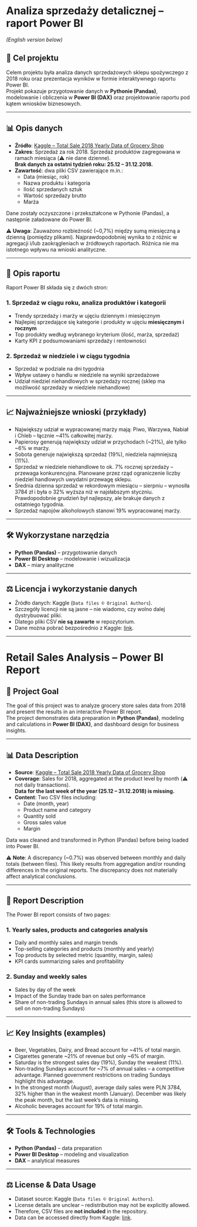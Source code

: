 # Analiza sprzedaży detalicznej – raport Power BI  
*(English version below)*

## 📌 Cel projektu
Celem projektu była analiza danych sprzedażowych sklepu spożywczego z 2018 roku oraz prezentacja wyników w formie interaktywnego raportu Power BI.  
Projekt pokazuje przygotowanie danych w **Pythonie (Pandas)**, modelowanie i obliczenia w **Power BI (DAX)** oraz projektowanie raportu pod kątem wniosków biznesowych.  

---

## 📊 Opis danych
- **Źródło**: [Kaggle – Total Sale 2018 Yearly Data of Grocery Shop](https://www.kaggle.com/datasets/agatii/total-sale-2018-yearly-data-of-grocery-shop)  
- **Zakres**: Sprzedaż za rok 2018. Sprzedaż produktów zagregowana w ramach miesiąca (⚠️ nie dane dzienne).  
  **Brak danych za ostatni tydzień roku: 25.12 – 31.12.2018.**  
- **Zawartość**: dwa pliki CSV zawierające m.in.:
  - Data (miesiąc, rok)  
  - Nazwa produktu i kategoria  
  - Ilość sprzedanych sztuk  
  - Wartość sprzedaży brutto  
  - Marża  

Dane zostały oczyszczone i przekształcone w Pythonie (Pandas), a następnie załadowane do Power BI.  

⚠️ **Uwaga**: Zauważono rozbieżność (~0,7%) między sumą miesięczną a dzienną (pomiędzy plikami). Najprawdopodobniej wynika to z różnic w agregacji i/lub zaokrągleniach w źródłowych raportach. Różnica nie ma istotnego wpływu na wnioski analityczne.  

---

## 📑 Opis raportu
Raport Power BI składa się z dwóch stron:

### 1. Sprzedaż w ciągu roku, analiza produktów i kategorii
- Trendy sprzedaży i marży w ujęciu dziennym i miesięcznym  
- Najlepiej sprzedające się kategorie i produkty w ujęciu **miesięcznym i rocznym**  
- Top produkty według wybranego kryterium (ilość, marża, sprzedaż)  
- Karty KPI z podsumowaniami sprzedaży i rentowności  

### 2. Sprzedaż w niedziele i w ciągu tygodnia
- Sprzedaż w podziale na dni tygodnia  
- Wpływ ustawy o handlu w niedziele na wyniki sprzedażowe  
- Udział niedziel niehandlowych w sprzedaży rocznej (sklep ma możliwość sprzedaży w niedziele niehandlowe)  

---

## 📈 Najważniejsze wnioski (przykłady)
- Największy udział w wypracowanej marży mają: Piwo, Warzywa, Nabiał i Chleb – łącznie ~41% całkowitej marży.  
- Papierosy generują największy udział w przychodach (~21%), ale tylko ~6% w marży.  
- Sobota generuje największą sprzedaż (19%), niedziela najmniejszą (11%).  
- Sprzedaż w niedziele niehandlowe to ok. 7% rocznej sprzedaży – przewaga konkurencyjna. Planowane przez rząd ograniczenie liczby niedziel handlowych uwydatni przewagę sklepu.  
- Średnia dzienna sprzedaż w rekordowym miesiącu – sierpniu – wynosiła 3784 zł i była o 32% wyższa niż w najsłabszym styczniu. Prawdopodobnie grudzień był najlepszy, ale brakuje danych z ostatniego tygodnia.  
- Sprzedaż napojów alkoholowych stanowi 19% wypracowanej marży.  

---

## 🛠 Wykorzystane narzędzia
- **Python (Pandas)** – przygotowanie danych  
- **Power BI Desktop** – modelowanie i wizualizacja  
- **DAX** – miary analityczne  

---

## ⚖️ Licencja i wykorzystanie danych
- Źródło danych: Kaggle (`Data files © Original Authors`).  
- Szczegóły licencji nie są jasne – nie wiadomo, czy wolno dalej dystrybuować pliki.  
- Dlatego pliki CSV **nie są zawarte** w repozytorium.  
- Dane można pobrać bezpośrednio z Kaggle: [link](https://www.kaggle.com/datasets/agatii/total-sale-2018-yearly-data-of-grocery-shop).  

---

# Retail Sales Analysis – Power BI Report  

## 📌 Project Goal
The goal of this project was to analyze grocery store sales data from 2018 and present the results in an interactive Power BI report.  
The project demonstrates data preparation in **Python (Pandas)**, modeling and calculations in **Power BI (DAX)**, and dashboard design for business insights.  

---

## 📊 Data Description
- **Source**: [Kaggle – Total Sale 2018 Yearly Data of Grocery Shop](https://www.kaggle.com/datasets/agatii/total-sale-2018-yearly-data-of-grocery-shop)  
- **Coverage**: Sales for 2018, aggregated at the product level by month (⚠️ not daily transactions).  
  **Data for the last week of the year (25.12 – 31.12.2018) is missing.**  
- **Content**: Two CSV files including:
  - Date (month, year)  
  - Product name and category  
  - Quantity sold  
  - Gross sales value  
  - Margin  

Data was cleaned and transformed in Python (Pandas) before being loaded into Power BI.  

⚠️ **Note**: A discrepancy (~0.7%) was observed between monthly and daily totals (between files). This likely results from aggregation and/or rounding differences in the original reports. The discrepancy does not materially affect analytical conclusions.  

---

## 📑 Report Description
The Power BI report consists of two pages:

### 1. Yearly sales, products and categories analysis
- Daily and monthly sales and margin trends  
- Top-selling categories and products (monthly and yearly)  
- Top products by selected metric (quantity, margin, sales)  
- KPI cards summarizing sales and profitability  

### 2. Sunday and weekly sales
- Sales by day of the week  
- Impact of the Sunday trade ban on sales performance  
- Share of non-trading Sundays in annual sales (this store is allowed to sell on non-trading Sundays)  

---

## 📈 Key Insights (examples)
- Beer, Vegetables, Dairy, and Bread account for ~41% of total margin.  
- Cigarettes generate ~21% of revenue but only ~6% of margin.  
- Saturday is the strongest sales day (19%), Sunday the weakest (11%).  
- Non-trading Sundays account for ~7% of annual sales – a competitive advantage. Planned government restrictions on trading Sundays highlight this advantage.  
- In the strongest month (August), average daily sales were PLN 3784, 32% higher than in the weakest month (January). December was likely the peak month, but the last week’s data is missing.  
- Alcoholic beverages account for 19% of total margin.  

---

## 🛠 Tools & Technologies
- **Python (Pandas)** – data preparation  
- **Power BI Desktop** – modeling and visualization  
- **DAX** – analytical measures  

---

## ⚖️ License & Data Usage
- Dataset source: Kaggle (`Data files © Original Authors`).  
- License details are unclear – redistribution may not be explicitly allowed.  
- Therefore, CSV files are **not included** in the repository.  
- Data can be accessed directly from Kaggle: [link](https://www.kaggle.com/datasets/agatii/total-sale-2018-yearly-data-of-grocery-shop).  
